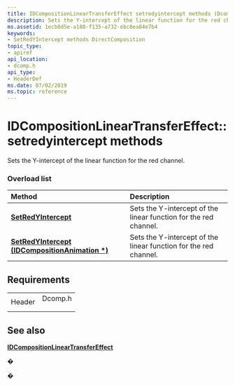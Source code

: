 ```yaml
---
title: IDCompositionLinearTransferEffect setredyintercept methods (Dcomp.h)
description: Sets the Y-intercept of the linear function for the red channel.
ms.assetid: 1ecb0d5e-a180-f135-a732-ebc0ea84e7b4
keywords:
- SetRedYIntercept methods DirectComposition
topic_type:
- apiref
api_location:
- dcomp.h
api_type:
- HeaderDef
ms.date: 07/02/2019
ms.topic: reference
---
```


# IDCompositionLinearTransferEffect::setredyintercept methods

Sets the Y-intercept of the linear function for the red channel.

### Overload list



| Method                                                                                                       | Description                                                                 |
|:-------------------------------------------------------------------------------------------------------------|:----------------------------------------------------------------------------|
| [**SetRedYIntercept**](https://msdn.microsoft.com/library/Dn919761(v=VS.85).aspx)                               | Sets the Y-intercept of the linear function for the red channel.<br/> |
| [**SetRedYIntercept (IDCompositionAnimation \*)**](https://msdn.microsoft.com/library/Dn919762(v=VS.85).aspx) | Sets the Y-intercept of the linear function for the red channel.<br/> |



## Requirements



|                   |                                                                                    |
|-------------------|------------------------------------------------------------------------------------|
| Header<br/> | <dl> <dt>Dcomp.h</dt> </dl> |



## See also

<dl> <dt>

[**IDCompositionLinearTransferEffect**](https://msdn.microsoft.com/library/Dn919741(v=VS.85).aspx)
</dt> </dl>

�

�





